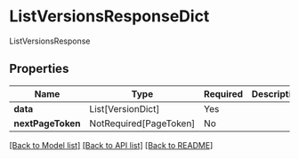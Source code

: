 # ListVersionsResponseDict

ListVersionsResponse

## Properties
| Name | Type | Required | Description |
| ------------ | ------------- | ------------- | ------------- |
**data** | List[VersionDict] | Yes |  |
**nextPageToken** | NotRequired[PageToken] | No |  |


[[Back to Model list]](../../../../README.md#models-v2-link) [[Back to API list]](../../../../README.md#apis-v2-link) [[Back to README]](../../../../README.md)
